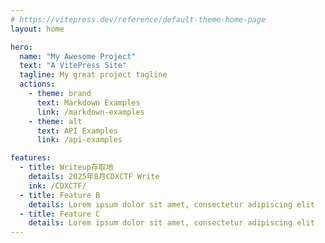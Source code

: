 ```yaml
---
# https://vitepress.dev/reference/default-theme-home-page
layout: home

hero:
  name: "My Awesome Project"
  text: "A VitePress Site"
  tagline: My great project tagline
  actions:
    - theme: brand
      text: Markdown Examples
      link: /markdown-examples
    - theme: alt
      text: API Examples
      link: /api-examples

features:
  - title: Writeup存取地
    details: 2025年8月CDXCTF Write
    ink: /CDXCTF/
  - title: Feature B
    details: Lorem ipsum dolor sit amet, consectetur adipiscing elit
  - title: Feature C
    details: Lorem ipsum dolor sit amet, consectetur adipiscing elit
---
```


